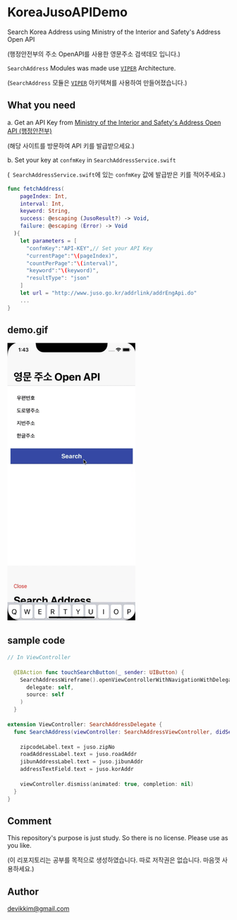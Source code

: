 # KoreaJusoAPIDemo
Search Korea Address using Ministry of the Interior and Safety's Address Open API

(행정안전부의 주소 OpenAPI를 사용한 영문주소 검색데모 입니다.)


```SearchAddress``` Modules was made use [```VIPER```](https://github.com/devikkim/ViperSample) Architecture.

(```SearchAddress``` 모듈은 [```VIPER```](https://github.com/devikkim/ViperSample) 아키텍쳐를 사용하여 만들어졌습니다.)

## What you need

a. Get an API Key from [Ministry of the Interior and Safety's Address Open API (행정안전부)](http://www.juso.go.kr/addrlink/main.do?cPath=99MM)

(해당 사이트를 방문하여 API 키를 발급받으세요.)

b. Set your key at ```confmKey``` in ```SearchAddressService.swift```

(``` SearchAddressService.swift```에 있는 ```confmKey``` 값에 발급받은 키를 적어주세요.)

```swift
func fetchAddress(
    pageIndex: Int,
    interval: Int,
    keyword: String,
    success: @escaping (JusoResult?) -> Void,
    failure: @escaping (Error) -> Void
  ){
    let parameters = [
      "confmKey":"API-KEY",// Set your API Key
      "currentPage":"\(pageIndex)",
      "countPerPage":"\(interval)",
      "keyword":"\(keyword)",
      "resultType": "json"
    ]
    let url = "http://www.juso.go.kr/addrlink/addrEngApi.do"
    ...
}
```

## demo.gif

<img alt="Demo" src="/resources/demo.gif?raw=true" width="290">&nbsp;


## sample code

```swift
// In ViewController

  @IBAction func touchSearchButton(_ sender: UIButton) {
    SearchAddressWireframe().openViewControllerWithNavigationWithDelegate(
      delegate: self,
      source: self
    )
  }
  
extension ViewController: SearchAddressDelegate {
  func SearchAddress(viewController: SearchAddressViewController, didSelectedJuso juso: Juso) {
    
    zipcodeLabel.text = juso.zipNo
    roadAddressLabel.text = juso.roadAddr
    jibunAddressLabel.text = juso.jibunAddr
    addressTextField.text = juso.korAddr
    
    viewController.dismiss(animated: true, completion: nil)
  }
}

```

## Comment
This repository's purpose is just study. So there is no license. Please use as you like.

(이 리포지토리는 공부를 목적으로 생성하였습니다. 따로 저작권은 없습니다. 마음껏 사용하세요.)

## Author

devikkim@gmail.com
